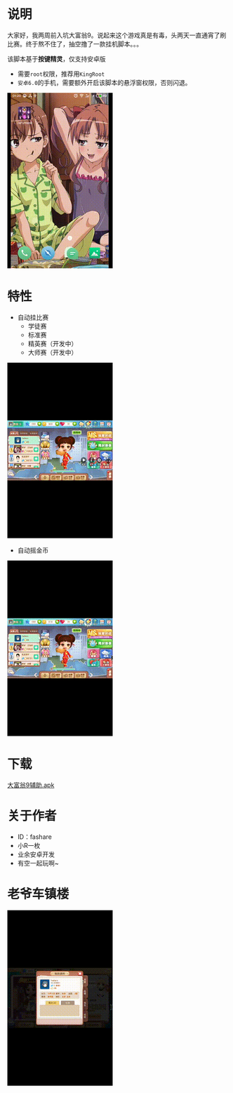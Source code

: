 # 说明
大家好，我两周前入坑大富翁9。说起来这个游戏真是有毒，头两天一直通宵了刷比赛。终于熬不住了，抽空撸了一款挂机脚本。。。

该脚本基于**按键精灵**，仅支持安卓版
- 需要`root`权限，推荐用`KingRoot`
- `安卓6.0`的手机，需要额外开启该脚本的悬浮窗权限，否则闪退。

![](open.gif)

# 特性
- 自动挂比赛
  - 学徒赛
  - 标准赛
  - 精英赛（开发中）
  - 大师赛（开发中）

![](auto_vs.gif)

- 自动摇金币

![](auto_money.gif)

# 下载
[大富翁9辅助.apk](https://raw.githubusercontent.com/fashare2015/DaFuWen9/master/DaFuWen9Helper.apk)

# 关于作者
- ID：fashare
- 小R一枚
- 业余安卓开发
- 有空一起玩啊~

# 老爷车镇楼

![](aaa.gif)
